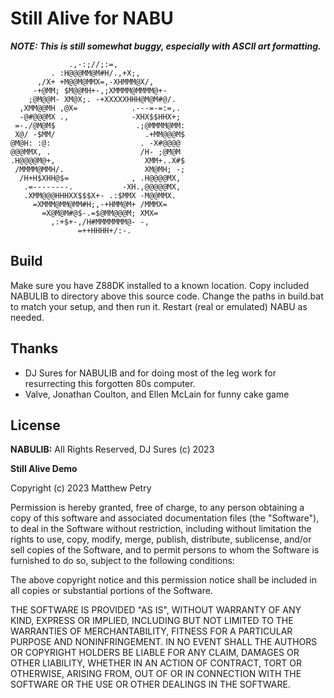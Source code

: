 # Still Alive for NABU

***NOTE: This is still somewhat buggy, especially with ASCII art formatting.***

                 .,-:;//;:=,               
             . :H@@@MM@M#H/.,+X;,          
          ,/X+ +M@@M@MMX=,-XHMMM@X/,       
         -+@MM; $M@@MH+-,;XMMMM@MMMM@+-    
        ;@M@@M- XM@X;. -+XXXXXHHH@M@M#@/.  
      ,XMM@@MH ,@X=            .---=-=:=,. 
      -@#@@@MX .,              -XHX$$HHX+; 
     =-./@M@M$                  .;@MMMM@MM:
     X@/ -$MM/                    .+MM@@@M$
    @M@H: :@:                    . -X#@@@@
    @@@MMX, .                    /H- ;@M@M
    .H@@@@M@+,                    XMM+..X#$
     /MMMM@MMH/.                  XM@MH; -;
      /H+H$XHH@$=              , .H@@@@MX, 
       .=--------.           -XH.,@@@@@MX, 
       .XMM@@@HHHXX$$$X+- .:$MMX -M@@MMX.  
         =XMMM@MM@MM#H;,-+HMM@M+ /MMMX=    
           =X@M@M#@$-.=$@MM@@@M; XMX=      
             ,:+$+-,/H#MMMMMMM@- -,        
                   =++HHHH+/:-.              

## Build
Make sure you have Z88DK installed to a known location. Copy included NABULIB to directory above this source code. Change the paths in build.bat to match your setup, and then run it. Restart (real or emulated) NABU as needed.

## Thanks
- DJ Sures for NABULIB and for doing most of the leg work for resurrecting this forgotten 80s computer.
- Valve, Jonathan Coulton, and Ellen McLain for funny cake game

## License

**NABULIB:**
All Rights Reserved, DJ Sures (c) 2023

**Still Alive Demo**

Copyright (c) 2023 Matthew Petry

Permission is hereby granted, free of charge, to any person obtaining a copy
of this software and associated documentation files (the "Software"), to deal
in the Software without restriction, including without limitation the rights
to use, copy, modify, merge, publish, distribute, sublicense, and/or sell
copies of the Software, and to permit persons to whom the Software is
furnished to do so, subject to the following conditions:

The above copyright notice and this permission notice shall be included in all
copies or substantial portions of the Software.

THE SOFTWARE IS PROVIDED "AS IS", WITHOUT WARRANTY OF ANY KIND, EXPRESS OR
IMPLIED, INCLUDING BUT NOT LIMITED TO THE WARRANTIES OF MERCHANTABILITY,
FITNESS FOR A PARTICULAR PURPOSE AND NONINFRINGEMENT. IN NO EVENT SHALL THE
AUTHORS OR COPYRIGHT HOLDERS BE LIABLE FOR ANY CLAIM, DAMAGES OR OTHER
LIABILITY, WHETHER IN AN ACTION OF CONTRACT, TORT OR OTHERWISE, ARISING FROM,
OUT OF OR IN CONNECTION WITH THE SOFTWARE OR THE USE OR OTHER DEALINGS IN THE
SOFTWARE.

  

 
